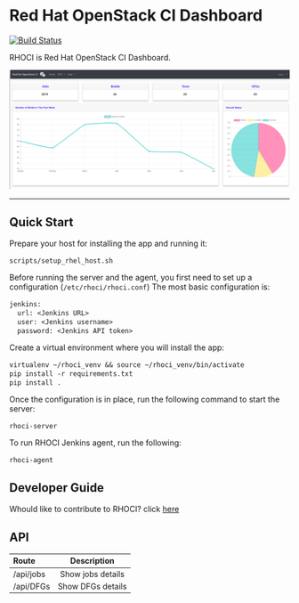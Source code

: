 # Red Hat OpenStack CI Dashboard

[![Build Status](https://travis-ci.org/bregman-arie/rhoci.svg?branch=master)](https://travis-ci.org/bregman-arie/rhoci)

RHOCI is Red Hat OpenStack CI Dashboard.

<div align="center"><img src="./images/rhoci_dashboard.png"></div><hr/>


## Quick Start

Prepare your host for installing the app and running it:

    scripts/setup_rhel_host.sh

Before running the server and the agent, you first need to set up a configuration (`/etc/rhoci/rhoci.conf`)
The most basic configuration is:

    jenkins:
      url: <Jenkins URL>
      user: <Jenkins username>
      password: <Jenkins API token>

Create a virtual environment where you will install the app:

    virtualenv ~/rhoci_venv && source ~/rhoci_venv/bin/activate
    pip install -r requirements.txt
    pip install .

Once the configuration is in place, run the following command to start the server:

    rhoci-server

To run RHOCI Jenkins agent, run the following:

    rhoci-agent

## Developer Guide

Whould like to contribute to RHOCI? click [here](docs/developer.md)


## API


Route | Description
:------|:------:
/api/jobs | Show jobs details
/api/DFGs | Show DFGs details
